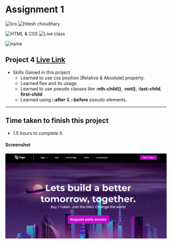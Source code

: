 # Assignment 1

![lco](https://img.shields.io/badge/iNeuron-LCO-green)
![hitesh choudhary](https://img.shields.io/badge/Hitesh--Choudhary-Full--stack--JS--bootcamp-red)

![HTML & CSS](https://img.shields.io/badge/HTML-CSS-orange)
![Live class](https://img.shields.io/badge/LIVE--CLASS-PROJECT--4-lightgrey)

![name](https://img.shields.io/badge/Satya--Narayan--Patra-Software--Developer-green)

## Project 4 [Live Link](https://landing-page-crypto.netlify.app/)

-   Skills Gained in this project
    -   Learned to use css position [Relative & Absolute] property.
    -   Learned flex and its usage.
    -   Learned to use pseudo classes like **:nth-child()**, **:not()**, **:last-child**, **first-child**
    -   Learned using **::after** & **::before** pseudo elements.

---

## Time taken to finish this project

-   1.5 hours to complete it.

#### Screenshot

![Desktop](./screenshots/thumbnail.png)